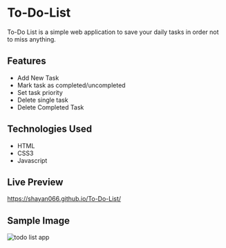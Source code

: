 # To-Do-List
To-Do List is a simple web application to save your daily tasks in order not to miss anything.

## Features
- Add New Task
- Mark task as completed/uncompleted
- Set task priority
- Delete single task
- Delete Completed Task

## Technologies Used
- HTML
- CSS3
- Javascript

## Live Preview

https://shayan066.github.io/To-Do-List/

## Sample Image

![todo list app](https://github.com/shayan066/To-Do-List/assets/106797126/2d07c9a9-c245-471d-be00-9d3abd8016ae)

